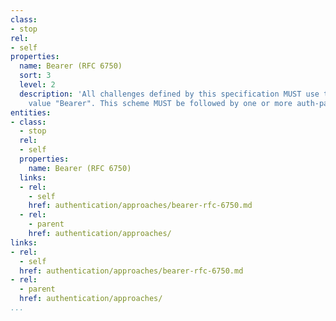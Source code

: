 ```yaml
---
class:
- stop
rel:
- self
properties:
  name: Bearer (RFC 6750)
  sort: 3
  level: 2
  description: 'All challenges defined by this specification MUST use the auth-scheme
    value "Bearer". This scheme MUST be followed by one or more auth-param values. '
entities:
- class:
  - stop
  rel:
  - self
  properties:
    name: Bearer (RFC 6750)
  links:
  - rel:
    - self
    href: authentication/approaches/bearer-rfc-6750.md
  - rel:
    - parent
    href: authentication/approaches/
links:
- rel:
  - self
  href: authentication/approaches/bearer-rfc-6750.md
- rel:
  - parent
  href: authentication/approaches/
...
```

